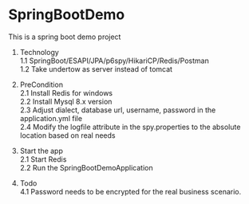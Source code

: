 # SpringBootDemo
This is a spring boot demo project

1. Technology</br>
    1.1 SpringBoot/ESAPI/JPA/p6spy/HikariCP/Redis/Postman </br>
    1.2 Take undertow as server instead of tomcat</br>
2. PreCondition </br>
    2.1 Install Redis for windows</br>
    2.2 Install Mysql 8.x version</br>
    2.3 Adjust dialect, database url, username, password in the application.yml file</br>
    2.4 Modify the logfile attribute in the spy.properties to the absolute location based on real needs</br> 
3. Start the app</br>
    2.1 Start Redis</br>
    2.2 Run the SpringBootDemoApplication</br>

4. Todo</br>
    4.1 Password needs to be encrypted for the real business scenario.</br>